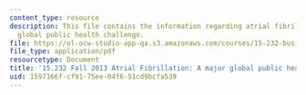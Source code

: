 ```yaml
---
content_type: resource
description: This file contains the information regarding atrial fibrillation- a major
  global public health challenge.
file: https://ol-ocw-studio-app-qa.s3.amazonaws.com/courses/15-232-business-model-innovation-global-health-in-frontier-markets-fall-2013/1597166fcf9175ee04f651cd9bcfa539_MIT15_232F13_a1_af_1.pdf
file_type: application/pdf
resourcetype: Document
title: '15.232 Fall 2013 Atrial Fibrillation: A major global public health challenge'
uid: 1597166f-cf91-75ee-04f6-51cd9bcfa539
---
```

